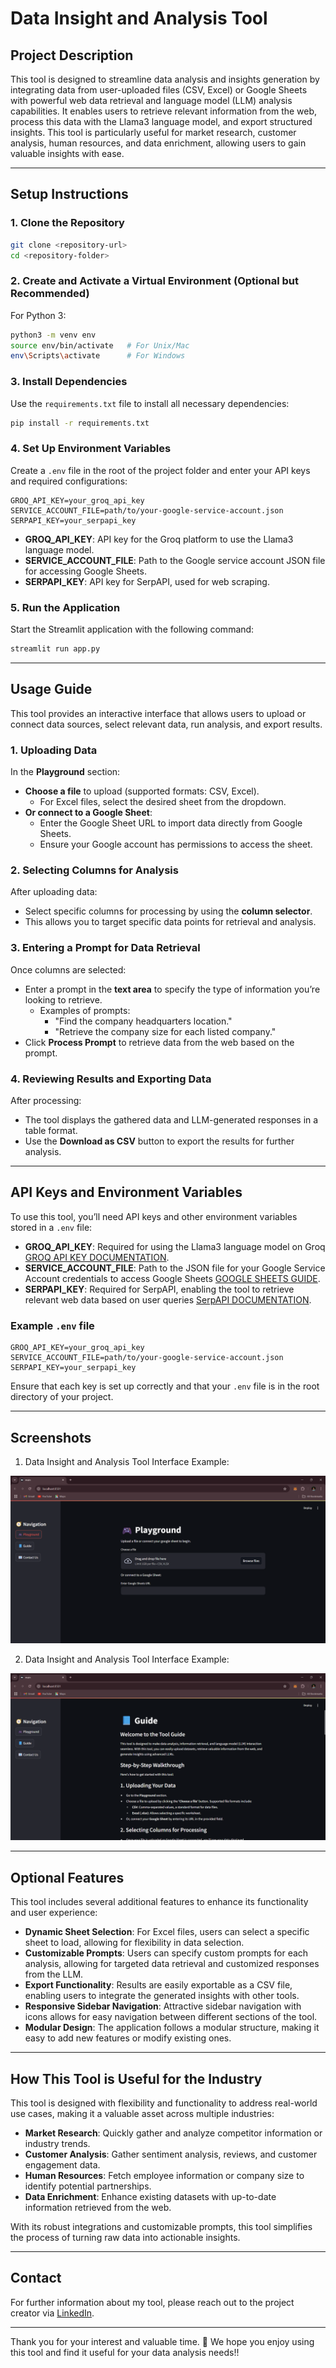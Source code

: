 # Data Insight and Analysis Tool

## Project Description

This tool is designed to streamline data analysis and insights generation by integrating data from user-uploaded files (CSV, Excel) or Google Sheets with powerful web data retrieval and language model (LLM) analysis capabilities. It enables users to retrieve relevant information from the web, process this data with the Llama3 language model, and export structured insights. This tool is particularly useful for market research, customer analysis, human resources, and data enrichment, allowing users to gain valuable insights with ease.

---

## Setup Instructions

### 1. Clone the Repository

```bash
git clone <repository-url>
cd <repository-folder>
```

### 2. Create and Activate a Virtual Environment (Optional but Recommended)

For Python 3:
```bash
python3 -m venv env
source env/bin/activate   # For Unix/Mac
env\Scripts\activate      # For Windows
```

### 3. Install Dependencies

Use the `requirements.txt` file to install all necessary dependencies:
```bash
pip install -r requirements.txt
```

### 4. Set Up Environment Variables

Create a `.env` file in the root of the project folder and enter your API keys and required configurations:
```plaintext
GROQ_API_KEY=your_groq_api_key
SERVICE_ACCOUNT_FILE=path/to/your-google-service-account.json
SERPAPI_KEY=your_serpapi_key
```

- **GROQ_API_KEY**: API key for the Groq platform to use the Llama3 language model.
- **SERVICE_ACCOUNT_FILE**: Path to the Google service account JSON file for accessing Google Sheets.
- **SERPAPI_KEY**: API key for SerpAPI, used for web scraping.

### 5. Run the Application

Start the Streamlit application with the following command:
```bash
streamlit run app.py
```

---

## Usage Guide

This tool provides an interactive interface that allows users to upload or connect data sources, select relevant data, run analysis, and export results.

### 1. Uploading Data

In the **Playground** section:
- **Choose a file** to upload (supported formats: CSV, Excel).
  - For Excel files, select the desired sheet from the dropdown.
- **Or connect to a Google Sheet**:
  - Enter the Google Sheet URL to import data directly from Google Sheets.
  - Ensure your Google account has permissions to access the sheet.

### 2. Selecting Columns for Analysis

After uploading data:
- Select specific columns for processing by using the **column selector**.
- This allows you to target specific data points for retrieval and analysis.

### 3. Entering a Prompt for Data Retrieval

Once columns are selected:
- Enter a prompt in the **text area** to specify the type of information you’re looking to retrieve.
  - Examples of prompts:
    - "Find the company headquarters location."
    - "Retrieve the company size for each listed company."
- Click **Process Prompt** to retrieve data from the web based on the prompt.

### 4. Reviewing Results and Exporting Data

After processing:
- The tool displays the gathered data and LLM-generated responses in a table format.
- Use the **Download as CSV** button to export the results for further analysis.

---

## API Keys and Environment Variables

To use this tool, you’ll need API keys and other environment variables stored in a `.env` file:

- **GROQ_API_KEY**: Required for using the Llama3 language model on Groq [GROQ API KEY DOCUMENTATION](https://console.groq.com/keys).
- **SERVICE_ACCOUNT_FILE**: Path to the JSON file for your Google Service Account credentials to access Google Sheets [GOOGLE SHEETS GUIDE](https://developers.google.com/sheets/api/guides/values).
- **SERPAPI_KEY**: Required for SerpAPI, enabling the tool to retrieve relevant web data based on user queries  [SerpAPI DOCUMENTATION](https://serpapi.com/).

### Example `.env` file
```plaintext
GROQ_API_KEY=your_groq_api_key
SERVICE_ACCOUNT_FILE=path/to/your-google-service-account.json
SERPAPI_KEY=your_serpapi_key
```

Ensure that each key is set up correctly and that your `.env` file is in the root directory of your project.

---

## Screenshots

1. Data Insight and Analysis Tool Interface Example:

![1](https://github.com/AyushMayekar/Breakout/blob/main/playground_ss.png)

2. Data Insight and Analysis Tool Interface Example:

![2](https://github.com/AyushMayekar/Breakout/blob/main/Guide_ss.png)

---

## Optional Features

This tool includes several additional features to enhance its functionality and user experience:

- **Dynamic Sheet Selection**: For Excel files, users can select a specific sheet to load, allowing for flexibility in data selection.
- **Customizable Prompts**: Users can specify custom prompts for each analysis, allowing for targeted data retrieval and customized responses from the LLM.
- **Export Functionality**: Results are easily exportable as a CSV file, enabling users to integrate the generated insights with other tools.
- **Responsive Sidebar Navigation**: Attractive sidebar navigation with icons allows for easy navigation between different sections of the tool.
- **Modular Design**: The application follows a modular structure, making it easy to add new features or modify existing ones.

---

## How This Tool is Useful for the Industry

This tool is designed with flexibility and functionality to address real-world use cases, making it a valuable asset across multiple industries:

- **Market Research**: Quickly gather and analyze competitor information or industry trends.
- **Customer Analysis**: Gather sentiment analysis, reviews, and customer engagement data.
- **Human Resources**: Fetch employee information or company size to identify potential partnerships.
- **Data Enrichment**: Enhance existing datasets with up-to-date information retrieved from the web.

With its robust integrations and customizable prompts, this tool simplifies the process of turning raw data into actionable insights.

---

## Contact

For further information about my tool, please reach out to the project creator via [LinkedIn](https://www.linkedin.com/in/ayush-mayekar-b9b883284).

---

Thank you for your interest and valuable time. 🤝
We hope you enjoy using this tool and find it useful for your data analysis needs!!